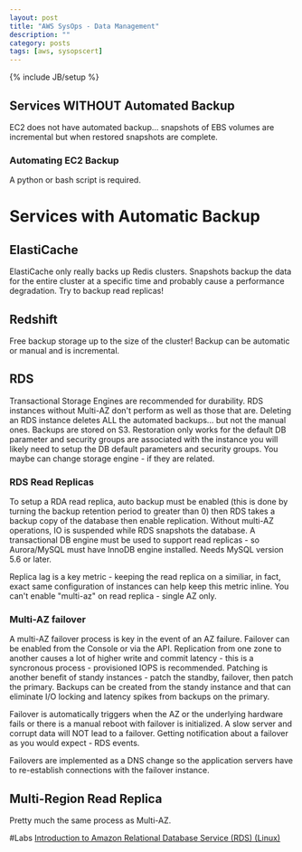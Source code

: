 ```yaml
---
layout: post
title: "AWS SysOps - Data Management"
description: ""
category: posts
tags: [aws, sysopscert]
---
```

{% include JB/setup %}

## Services WITHOUT Automated Backup

EC2 does not have automated backup... snapshots of EBS volumes are incremental but when restored snapshots are complete.

### Automating EC2 Backup 
A python or bash script is required.

# Services with Automatic Backup


## ElastiCache
ElastiCache only really backs up Redis clusters. Snapshots backup the data for the entire cluster at a specific time and probably cause a performance degradation. Try to backup read replicas!

## Redshift
Free backup storage up to the size of the cluster! Backup can be automatic or manual and is incremental.

## RDS
Transactional Storage Engines are recommended for durability. RDS instances without Multi-AZ don't perform as well as those that are. Deleting an RDS instance deletes ALL the automated backups... but not the manual ones. Backups are stored on S3. Restoration only works for the default DB parameter and security groups are associated with the instance you will likely need to setup the DB default parameters and security groups. You maybe can change storage engine - if they are related.

### RDS Read Replicas
To setup a RDA read replica, auto backup must be enabled (this is done by turning the backup retention period to greater than 0) then RDS takes a backup copy of the database then enable replication. Without multi-AZ operations, IO is suspended while RDS snapshots the database. A transactional DB engine must be used to support read replicas - so Aurora/MySQL must have InnoDB engine installed. Needs MySQL version 5.6 or later.

Replica lag is a key metric - keeping the read replica on a similiar, in fact, exact same configuration of instances can help keep this metric inline. You can't enable "multi-az" on read replica - single AZ only.


### Multi-AZ failover
A multi-AZ failover process is key in the event of an AZ failure. Failover can be enabled from the Console or via the API. Replication from one zone to another causes a lot of higher write and commit latency - this is a syncronous process - provisioned IOPS is recommended. Patching is another benefit of standy instances - patch the standby, failover, then patch the primary. Backups can be created from the standy instance and that can eliminate I/O locking and latency spikes from backups on the primary.

Failover is automatically triggers when the AZ or the underlying hardware fails or there is a manual reboot with failover is initialized. A slow server and corrupt data will NOT lead to a failover. Getting notification about a failover as you would expect - RDS events.

Failovers are implemented as a DNS change so the application servers have to re-establish connections with the failover instance.

## Multi-Region Read Replica
Pretty much the same process as Multi-AZ.

#Labs
[Introduction to Amazon Relational Database Service (RDS) (Linux)](https://qwiklabs.com/focuses/2926)
